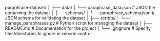 paraphrase-dataset/
│
├── data/
│   └── paraphrase_data.json          # JSON file containing the dataset
│
├── schemas/
│   └── paraphrase_schema.json        # JSON schema for validating the dataset
│
├── scripts/
│   └── manage_paraphrases.py         # Python script for managing the dataset
│
├── README.md                         # Documentation for the project
│
└── .gitignore                        # Specify files/directories to ignore in version control
